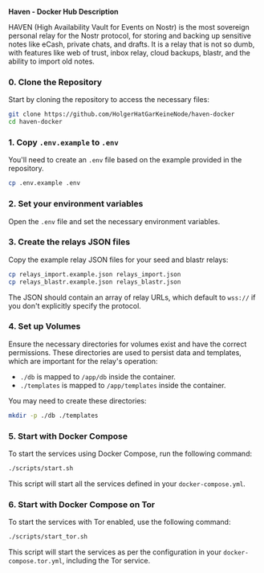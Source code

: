 **Haven - Docker Hub Description**

HAVEN (High Availability Vault for Events on Nostr) is the most sovereign personal relay for the Nostr protocol, for
storing and backing up sensitive notes like eCash, private chats, and drafts. It is a relay that is not so dumb, with
features like web of trust, inbox relay, cloud backups, blastr, and the ability to import old notes.

### 0. Clone the Repository

Start by cloning the repository to access the necessary files:

```bash
git clone https://github.com/HolgerHatGarKeineNode/haven-docker
cd haven-docker
```

### 1. Copy `.env.example` to `.env`

You'll need to create an `.env` file based on the example provided in the repository.

```bash
cp .env.example .env
```

### 2. Set your environment variables

Open the `.env` file and set the necessary environment variables.

### 3. Create the relays JSON files

Copy the example relay JSON files for your seed and blastr relays:

```bash
cp relays_import.example.json relays_import.json
cp relays_blastr.example.json relays_blastr.json
```

The JSON should contain an array of relay URLs, which default to `wss://` if you don't explicitly specify the protocol.

### 4. Set up Volumes

Ensure the necessary directories for volumes exist and have the correct permissions. These directories are used to
persist data and templates, which are important for the relay's operation:

- `./db` is mapped to `/app/db` inside the container.
- `./templates` is mapped to `/app/templates` inside the container.

You may need to create these directories:

```bash
mkdir -p ./db ./templates
```

### 5. Start with Docker Compose

To start the services using Docker Compose, run the following command:

```bash
./scripts/start.sh
```

This script will start all the services defined in your `docker-compose.yml`.

### 6. Start with Docker Compose on Tor

To start the services with Tor enabled, use the following command:

```bash
./scripts/start_tor.sh
```

This script will start the services as per the configuration in your `docker-compose.tor.yml`, including the Tor
service.
